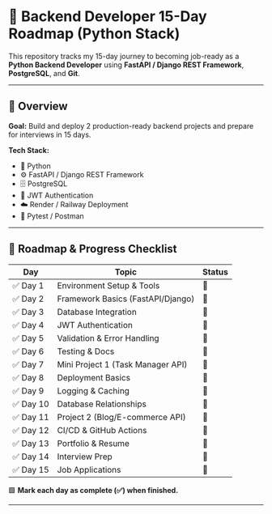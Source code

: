 # 🚀 Backend Developer 15-Day Roadmap (Python Stack)

This repository tracks my 15-day journey to becoming job-ready as a **Python Backend Developer** using **FastAPI / Django REST Framework**, **PostgreSQL**, and **Git**.

---

## 🧭 Overview
**Goal:** Build and deploy 2 production-ready backend projects and prepare for interviews in 15 days.

**Tech Stack:**
- 🐍 Python
- ⚙️ FastAPI / Django REST Framework
- 🗄️ PostgreSQL
- 🔐 JWT Authentication
- ☁️ Render / Railway Deployment
- 🧪 Pytest / Postman

---

## 📅 Roadmap & Progress Checklist

| Day | Topic | Status |
|-----|--------|--------|
| ✅ Day 1 | Environment Setup & Tools | 🔲 |
| ✅ Day 2 | Framework Basics (FastAPI/Django) | 🔲 |
| ✅ Day 3 | Database Integration | 🔲 |
| ✅ Day 4 | JWT Authentication | 🔲 |
| ✅ Day 5 | Validation & Error Handling | 🔲 |
| ✅ Day 6 | Testing & Docs | 🔲 |
| ✅ Day 7 | Mini Project 1 (Task Manager API) | 🔲 |
| ✅ Day 8 | Deployment Basics | 🔲 |
| ✅ Day 9 | Logging & Caching | 🔲 |
| ✅ Day 10 | Database Relationships | 🔲 |
| ✅ Day 11 | Project 2 (Blog/E-commerce API) | 🔲 |
| ✅ Day 12 | CI/CD & GitHub Actions | 🔲 |
| ✅ Day 13 | Portfolio & Resume | 🔲 |
| ✅ Day 14 | Interview Prep | 🔲 |
| ✅ Day 15 | Job Applications | 🔲 |

🟩 **Mark each day as complete (✅) when finished.**

---

